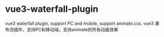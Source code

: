 # vue3-waterfall-plugin
vue3 waterfall plugin, support PC and mobile, support animate.css. vue3 瀑布流插件，支持PC和移动端，支持animate的所有动画效果 
